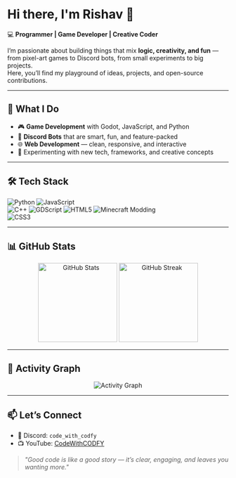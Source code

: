 # Hi there, I'm Rishav 👋  

💻 **Programmer | Game Developer | Creative Coder**  

I’m passionate about building things that mix **logic, creativity, and fun** — from pixel-art games to Discord bots, from small experiments to big projects.  
Here, you’ll find my playground of ideas, projects, and open-source contributions.  

---

## 🚀 What I Do  
- 🎮 **Game Development** with Godot, JavaScript, and Python  
- 🤖 **Discord Bots** that are smart, fun, and feature-packed  
- 🌐 **Web Development** — clean, responsive, and interactive  
- 🧪 Experimenting with new tech, frameworks, and creative concepts  

---

## 🛠 Tech Stack  
![Python](https://img.shields.io/badge/-Python-3776AB?logo=python&logoColor=white&style=for-the-badge)  ![JavaScript](https://img.shields.io/badge/-JavaScript-F7DF1E?logo=javascript&logoColor=black&style=for-the-badge)  
![C++](https://img.shields.io/badge/-C++-00599C?logo=cplusplus&logoColor=white&style=for-the-badge)  ![GDScript](https://img.shields.io/badge/-GDScript-478CBF?logo=godot-engine&logoColor=white&style=for-the-badge)
![HTML5](https://img.shields.io/badge/-HTML5-E34F26?logo=html5&logoColor=white&style=for-the-badge)  ![Minecraft Modding](https://img.shields.io/badge/-Minecraft_Modding-A4F477?logo=minecraft&logoColor=lightgreen&style=for-the-badge)  
![CSS3](https://img.shields.io/badge/-CSS3-1572B6?logo=css3&logoColor=white&style=for-the-badge)  

---

## 📊 GitHub Stats  
<p align="center">
  <img src="https://github-readme-stats.vercel.app/api?username=CodeWithCODFY&show_icons=true&theme=tokyonight" alt="GitHub Stats" height="180"/>
  <img src="https://github-readme-streak-stats.herokuapp.com/?user=CodeWithCODFY&theme=tokyonight" alt="GitHub Streak" height="180"/>
</p>

---

## 🌱 Activity Graph  
<p align="center">
  <img src="https://github-readme-activity-graph.vercel.app/graph?username=CodeWithCODFY&theme=tokyo-night" alt="Activity Graph"/>
</p>

---

## 📫 Let’s Connect  
- 💬 Discord: `code_with_codfy`  
- 📺 YouTube: [CodeWithCODFY](https://youtube.com/@CodeWithCODFY)  

> _"Good code is like a good story — it’s clear, engaging, and leaves you wanting more."_  
